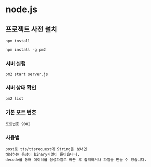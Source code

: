 # node.js

## 프로젝트 사전 설치

```
npm install
```

```
npm install -g pm2
```

### 서버 실행

```
pm2 start server.js
```

### 서버 상태 확인

```
pm2 list
```

### 기본 포트 번호

```
포트번호 9002
```

### 사용법

```
post로 tts/ttsrequest에 String을 보내면
해당하는 음성이 binary파일이 돌아옵니다.
decode를 통해 데이터를 음성파일로 바꾼 후 출력하거나 파일을 만들 수 있습니다.
```
